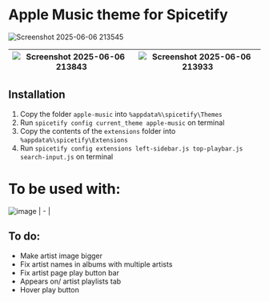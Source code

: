 # Apple Music theme for Spicetify

![Screenshot 2025-06-06 213545](https://github.com/user-attachments/assets/0ccf9796-a888-4e2e-a529-0d5c89e4b8de)

| ![Screenshot 2025-06-06 213843](https://github.com/user-attachments/assets/6deace19-a771-4f7a-b5e3-8d11fe738a3c) | ![Screenshot 2025-06-06 213933](https://github.com/user-attachments/assets/f7dc1a59-e6e6-407e-8581-148f77f77809) |
| --- | --- |


## Installation

  1. Copy the folder `apple-music` into `%appdata%\spicetify\Themes`
  2. Run `spicetify config current_theme apple-music` on terminal
  3. Copy the contents of the `extensions` folder into `%appdata%\spicetify\Extensions`
  4. Run `spicetify config extensions left-sidebar.js top-playbar.js search-input.js` on terminal


# To be used with:

![image](https://github.com/user-attachments/assets/82cd3960-9401-4cc5-9cab-e68590e3ef75)
| - |


## To do:

- Make artist image bigger
- Fix artist names in albums with multiple artists
- Fix artist page play button bar
- Appears on/ artist playlists tab
- Hover play button

